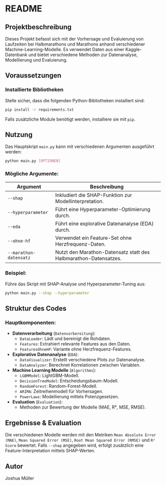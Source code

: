 # README

## Projektbeschreibung
Dieses Projekt befasst sich mit der Vorhersage und Evaluierung von Laufzeiten bei Halbmarathons und Marathons anhand verschiedener Machine-Learning-Modelle. Es verwendet Daten aus einer Kaggle-Datenbank und bietet verschiedene Methoden zur Datenanalyse, Modellierung und Evaluierung.

## Voraussetzungen
### Installierte Bibliotheken
Stelle sicher, dass die folgenden Python-Bibliotheken installiert sind:

```bash
pip install -r requirements.txt
```

Falls zusätzliche Module benötigt werden, installiere sie mit `pip`.

## Nutzung
Das Hauptskript `main.py` kann mit verschiedenen Argumenten ausgeführt werden:

```bash
python main.py [OPTIONEN]
```

### Mögliche Argumente:
| Argument                 | Beschreibung |
|--------------------------|-------------|
| `--shap`                 | Inkludiert die SHAP-Funktion zur Modellinterpretation. |
| `--hyperparameter`       | Führt eine Hyperparameter-Optimierung durch. |
| `--eda`                  | Führt eine explorative Datenanalyse (EDA) durch. |
| `--ohne-hf`              | Verwendet ein Feature-Set ohne Herzfrequenz-Daten. |
| `--marathon-datensatz`   | Nutzt den Marathon-Datensatz statt des Halbmarathon-Datensatzes. |

### Beispiel:
Führe das Skript mit SHAP-Analyse und Hyperparameter-Tuning aus:
```bash
python main.py --shap --hyperparameter
```

## Struktur des Codes
### Hauptkomponenten:
- **Datenverarbeitung** (`Datenvorbereitung`):
  - `DataLoader`: Lädt und bereinigt die Rohdaten.
  - `Features`: Extrahiert relevante Features aus den Daten.
  - `FeaturesOhneHF`: Variante ohne Herzfrequenz-Features.
- **Explorative Datenanalyse** (`EDA`):
  - `DataVisualizer`: Erstellt verschiedene Plots zur Datenanalyse.
  - `DataAnalyzer`: Berechnet Korrelationen zwischen Variablen.
- **Machine Learning Modelle** (`Algorithms`):
  - `LGBMModel`: LightGBM-Modell.
  - `DecisionTreeModel`: Entscheidungsbaum-Modell.
  - `RandomForest`: Random-Forest-Modell.
  - `ARIMA`: Zeitreihenmodell für Vorhersagen.
  - `PowerLaws`: Modellierung mittels Potenzgesetzen.
- **Evaluation** (`Evaluation`):
  - Methoden zur Bewertung der Modelle (MAE, R², MSE, RMSE).

## Ergebnisse & Evaluation
Die verschiedenen Modelle werden mit den Metriken `Mean Absolute Error (MAE)`, `Mean Squared Error (MSE)`, `Root Mean Squared Error (RMSE)` und `R² Score` bewertet. Falls `--shap` angegeben wird, erfolgt zusätzlich eine Feature-Interpretation mittels SHAP-Werten.


## Autor
Joshua Müller

